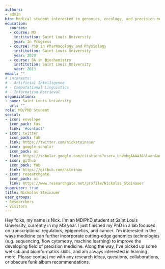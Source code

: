 ```yaml
---
authors:
- admin
bio: Medical student interested in genomics, oncology, and precision medicine.
education:
  courses:
  - course: MD
    institution: Saint Louis University
    year: In Progress
  - course: PhD in Pharmacology and Physiology
    institution: Saint Louis University
    year: 2020
  - course: BA in Biochemistry
    institution: Saint Louis University
    year: 2013
email: ""
# interests:
# - Artificial Intelligence
# - Computational Linguistics
# - Information Retrieval
organizations:
- name: Saint Louis University
  url: ""
role: MD/PhD Student
social:
- icon: envelope
  icon_pack: fas
  link: '#contact'
- icon: twitter
  icon_pack: fab
  link: https://twitter.com/nicksteinauer
- icon: google-scholar
  icon_pack: ai
  link: https://scholar.google.com/citations?user=_LnVmhgAAAAJ&hl=en&authuser=1
- icon: github
  icon_pack: fab
  link: https://github.com/nsteinau
- icon: researchgate
  icon_pack: ai
  link: https://www.researchgate.net/profile/Nickolas_Steinauer
superuser: true
title: Nickolas Steinauer
user_groups:
- Researchers
- Visitors
---
```


Hey folks, my name is Nick. I'm an MD/PhD student at Saint Louis University, currently in my M3 year. I just finished my PhD in a lab focused on transcriptional regulators, epigenetics, and cancer. I'm interested in the ways medicine can further incorporate cutting-edge genomics technologies (e.g. sequencing, flow cytometry, machine learning) to improve the developing field of precision medicine. Along the way, I've picked up some wet-lab and bioinformatics skills, and am always interested in learning more. Please contact me with any research ideas, questions, collaborations, or obscure funk album recommendations. 
